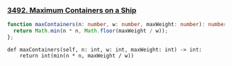 ### [3492. Maximum Containers on a Ship](https://leetcode.com/problems/maximum-containers-on-a-ship)
```Typescript
function maxContainers(n: number, w: number, maxWeight: number): number {
  return Math.min(n * n, Math.floor(maxWeight / w));
};
```
```Python3
def maxContainers(self, n: int, w: int, maxWeight: int) -> int:
    return int(min(n * n, maxWeight / w))
```
